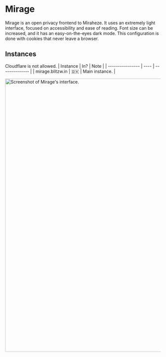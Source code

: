 # Mirage
Mirage is an open privacy frontend to Miraheze. It uses an extremely light interface, focused on accessibility and ease of reading. Font size can be increased, and it has an easy-on-the-eyes dark mode. This configuration is done with cookies that never leave a browser.

## Instances
Cloudflare is not allowed.
| Instance         | In?  | Note           |
| ---------------- | ---- | -------------- |
| mirage.blitzw.in | 🇩🇰 | Main instance. |

<img width="1119" height="884" alt="Screenshot of Mirage's interface." src="https://github.com/user-attachments/assets/996979f3-adae-4f27-b478-79a1ddad84e7" />
